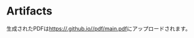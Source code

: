 # Artifacts
生成されたPDFは[https://<username>.github.io/<repository>/pdf/main.pdf](https://yrint.github.io/tex-practice/pdf/main.pdf)にアップロードされます。

